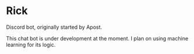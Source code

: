 # Rick
Discord bot, originally started by Apost.

This chat bot is under development at the moment. I plan on using machine learning for its logic.

